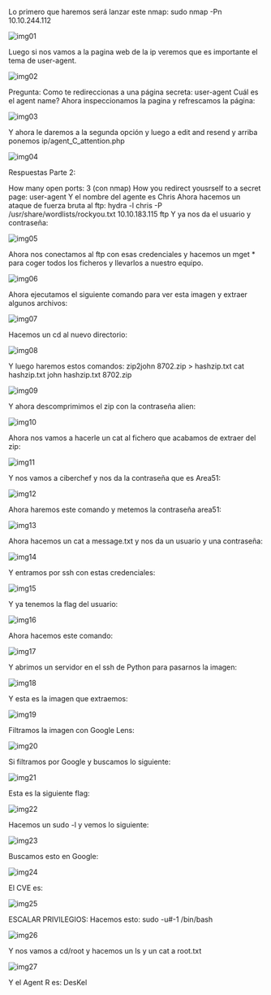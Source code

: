 Lo primero que haremos será lanzar este nmap: sudo nmap -Pn 10.10.244.112

![img01](img/img01.png)

Luego si nos vamos a la pagina web de la ip veremos que es importante el tema de user-agent.

![img02](img/img02.png)

Pregunta: Como te redireccionas a una página secreta: user-agent
Cuál es el agent name?
Ahora inspeccionamos la pagina y refrescamos la página:

![img03](img/img03.png)
 
Y ahora le daremos a la segunda opción y luego a edit and resend y arriba ponemos ip/agent_C_attention.php

![img04](img/img04.png)

Respuestas Parte 2:

How many open ports: 3 (con nmap)
How you redirect yousrself to a secret page: user-agent
Y el nombre del agente es Chris
Ahora hacemos un ataque de fuerza bruta al ftp:
hydra -l chris -P /usr/share/wordlists/rockyou.txt 10.10.183.115 ftp
Y ya nos da el usuario y contraseña:
 
![img05](img/img05.png)

Ahora nos conectamos al ftp con esas credenciales y hacemos un mget * para coger todos los ficheros y llevarlos a nuestro equipo.

![img06](img/img06.png)

Ahora ejecutamos el siguiente comando para ver esta imagen y extraer algunos archivos:

![img07](img/img07.png)

Hacemos un cd al nuevo directorio: 

![img08](img/img08.png)

Y luego haremos estos comandos:
zip2john 8702.zip > hashzip.txt
cat hashzip.txt
john hashzip.txt 8702.zip

![img09](img/img09.png)

Y ahora descomprimimos el zip con la contraseña alien:

![img10](img/img10.png)

Ahora nos vamos a hacerle un cat al fichero que acabamos de extraer del zip:

![img11](img/img11.png)

Y nos vamos a ciberchef y nos da la contraseña que es Area51:
 
![img12](img/img12.png)

Ahora haremos este comando y metemos la contraseña area51:

![img13](img/img13.png)

Ahora hacemos un cat a message.txt y nos da un usuario y una contraseña:

![img14](img/img14.png)

Y entramos por ssh con estas credenciales:

![img15](img/img15.png)

Y ya tenemos la flag del usuario:

![img16](img/img16.png)

Ahora hacemos este comando:

![img17](img/img17.png)

Y abrimos un servidor en el ssh de Python para pasarnos la imagen:

![img18](img/img18.png)

Y esta es la imagen que extraemos:

![img19](img/img19.png)

Filtramos la imagen con Google Lens:
 
![img20](img/img20.png)

Si filtramos por Google y buscamos lo siguiente: 

![img21](img/img21.png)

Esta es la siguiente flag:

![img22](img/img22.png)

Hacemos un sudo -l y vemos lo siguiente:

![img23](img/img23.png)

Buscamos esto en Google:

![img24](img/img24.png)
 
El CVE es:

![img25](img/img25.png)

ESCALAR PRIVILEGIOS:
Hacemos esto: sudo -u#-1 /bin/bash

![img26](img/img26.png)

Y nos vamos a cd/root y hacemos un ls y un cat a root.txt

![img27](img/img27.png)

Y el Agent R es: DesKel 

